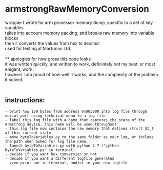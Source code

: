 # armstrongRawMemoryConversion
wrapper I wrote for arm processor memory dump, specific to a set of key variables</br>
takes into account memory packing, and breaks raw memory into variable blocks</br>
then it converts the values from hex to decimal</br>
used for testing at Marturion Ltd.</br>
</br>
** apologies for how gross this code looks</br>
    it was written quickly, and written to work. definintely not my best, or most elegant, work.</br>
    however I am proud of how well it works, and the complexity of the problem it solved.</br>
</br>
## instructions:
    - print how 150 bytes from address 0x003000 into log file through serial port using technical menu to a log file
    - label this log file with a name that captures the state of the Armstrong device, this name will be used throughout
    - this log file now contains the raw memory that defines struct UI_t at this current state
    - move byteToVariables.py to the same folder as your log, or include the path when asked for log file name.
    - launch byteToVariables.py with python 2.7 ("python byteToVariables.py" in terminal)
    - decide if you want hex conversion or not
    - decide if you want a different logfile generated
    - view print out in terminal, and/or in your new logfile
    
